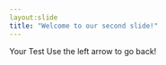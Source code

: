```yaml
---
layout:slide
title: "Welcome to our second slide!"
---
```

Your Test
Use the left arrow to go back!
